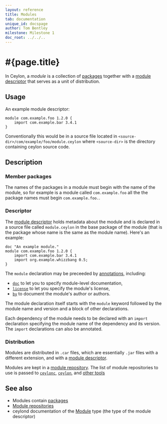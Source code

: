 ```yaml
---
layout: reference
title: Modules
tab: documentation
unique_id: docspage
author: Tom Bentley
milestone: Milestone 1
doc_root: ../../..
---
```


# #{page.title}

In Ceylon, a *module* is a collection of [packages](../package) together with a 
[module descriptor](#descriptor) that serves as a unit of distribution.

## Usage 

An example module descriptor:

<!-- check:none -->
<!-- try: -->
    module com.example.foo 1.2.0 {
        import com.example.bar 3.4.1
    }
    
Conventionally this would be in a source file located in
`<source-dir>/com/example/foo/module.ceylon` where `<source-dir>` is the
directory containing ceylon source code.

## Description

### Member packages

The names of the packages in a module must begin with the name of the module,
so for example is a module called `com.example.foo` all the the package names
must begin `com.example.foo.`.

### Descriptor

The 
[module descriptor](#{site.urls.apidoc_current}/ceylon/language/descriptor/class_Module.html) 
holds metadata about the module and is declared in a source file called
`module.ceylon` in the base package of the module (that is the package whose 
name is the same as the module name). Here's an example:

<!-- check:none -->
<!-- try: -->
    doc "An example module."
    module com.example.foo 1.2.0 {
        import com.example.bar 3.4.1
        import org.example.whizzbang 0.5;
    }

The `module` declaration may be preceeded by [annotations](../annotation), including:

* [`doc`](#{site.urls.apidoc_current}/ceylon/language/#doc) 
  to let you to specify module-level documentation,
* [`license`](#{site.urls.apidoc_current}/ceylon/language/#license) 
  to let you specify the module's license,
* [`by`](#{site.urls.apidoc_current}/ceylon/language/#by) 
  to document the module's author or authors. 

The module declaration itself starts with the `module` keyword followed by the 
module name and version and a block of other declarations.

Each dependency of the module needs to be declared with an `import` declaration
specifying the module name of the dependency and its version. The `import` 
declarations can also be annotated.

### Distribution

Modules are distributed in `.car` files, which are essentially `.jar` files 
with a different extension, and with a [module descriptor](#descriptor).

Modules are kept in a [module repository](../../repository). The list of module 
repositories to use is passed to 
[`ceylonc`](#{page.doc_root}/reference/tool/ceylonc), 
[`ceylon`](#{page.doc_root}/reference/tool/ceylon),  and 
[other tools](#{page.doc_root}/reference/#tools)

## See also

* Modules contain [packages](../package)
* [Module repositories](../../repository)
* ceylond documentation of the 
  [Module](#{site.urls.apidoc_current}/ceylon/language/descriptor/class_Module.html) 
  type (the type of the module descriptor)
